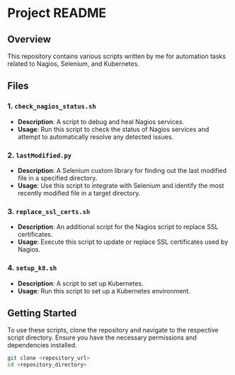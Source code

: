 # Project README

## Overview

This repository contains various scripts written by me for automation tasks related to Nagios, Selenium, and Kubernetes.

## Files

### 1. `check_nagios_status.sh`
- **Description**: A script to debug and heal Nagios services.
- **Usage**: Run this script to check the status of Nagios services and attempt to automatically resolve any detected issues.


### 2. `lastModified.py`
- **Description**: A Selenium custom library for finding out the last modified file in a specified directory.
- **Usage**: Use this script to integrate with Selenium and identify the most recently modified file in a target directory.


### 3. `replace_ssl_certs.sh`
- **Description**: An additional script for the Nagios script to replace SSL certificates.
- **Usage**: Execute this script to update or replace SSL certificates used by Nagios.


### 4. `setup_k8.sh`
- **Description**: A script to set up Kubernetes.
- **Usage**: Run this script to set up a Kubernetes environment.


## Getting Started

To use these scripts, clone the repository and navigate to the respective script directory. Ensure you have the necessary permissions and dependencies installed.

```bash
git clone <repository_url>
cd <repository_directory>
